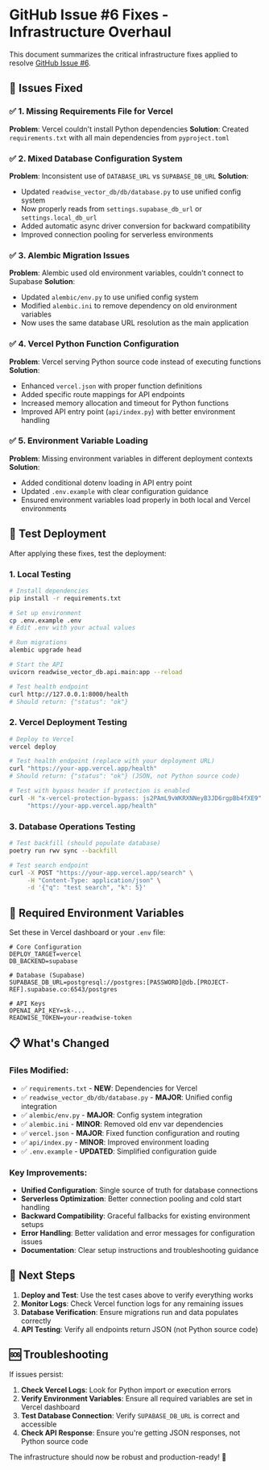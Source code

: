 # GitHub Issue #6 Fixes - Infrastructure Overhaul

This document summarizes the critical infrastructure fixes applied to resolve [GitHub Issue #6](https://github.com/leonardsellem/readwise-vector-db/issues/6).

## 🎯 Issues Fixed

### ✅ 1. Missing Requirements File for Vercel
**Problem**: Vercel couldn't install Python dependencies
**Solution**: Created `requirements.txt` with all main dependencies from `pyproject.toml`

### ✅ 2. Mixed Database Configuration System  
**Problem**: Inconsistent use of `DATABASE_URL` vs `SUPABASE_DB_URL`
**Solution**: 
- Updated `readwise_vector_db/db/database.py` to use unified config system
- Now properly reads from `settings.supabase_db_url` or `settings.local_db_url` 
- Added automatic async driver conversion for backward compatibility
- Improved connection pooling for serverless environments

### ✅ 3. Alembic Migration Issues
**Problem**: Alembic used old environment variables, couldn't connect to Supabase
**Solution**: 
- Updated `alembic/env.py` to use unified config system
- Modified `alembic.ini` to remove dependency on old environment variables
- Now uses the same database URL resolution as the main application

### ✅ 4. Vercel Python Function Configuration
**Problem**: Vercel serving Python source code instead of executing functions
**Solution**: 
- Enhanced `vercel.json` with proper function definitions
- Added specific route mappings for API endpoints
- Increased memory allocation and timeout for Python functions
- Improved API entry point (`api/index.py`) with better environment handling

### ✅ 5. Environment Variable Loading
**Problem**: Missing environment variables in different deployment contexts
**Solution**: 
- Added conditional dotenv loading in API entry point
- Updated `.env.example` with clear configuration guidance
- Ensured environment variables load properly in both local and Vercel environments

## 🚀 Test Deployment

After applying these fixes, test the deployment:

### 1. Local Testing
```bash
# Install dependencies
pip install -r requirements.txt

# Set up environment
cp .env.example .env
# Edit .env with your actual values

# Run migrations
alembic upgrade head

# Start the API
uvicorn readwise_vector_db.api.main:app --reload

# Test health endpoint
curl http://127.0.0.1:8000/health
# Should return: {"status": "ok"}
```

### 2. Vercel Deployment Testing
```bash
# Deploy to Vercel
vercel deploy

# Test health endpoint (replace with your deployment URL)
curl "https://your-app.vercel.app/health"
# Should return: {"status": "ok"} (JSON, not Python source code)

# Test with bypass header if protection is enabled
curl -H "x-vercel-protection-bypass: js2PAmL9vWKRXNNeyB3JD6rgpBb4fXE9" \
     "https://your-app.vercel.app/health"
```

### 3. Database Operations Testing
```bash
# Test backfill (should populate database)
poetry run rwv sync --backfill

# Test search endpoint
curl -X POST "https://your-app.vercel.app/search" \
     -H "Content-Type: application/json" \
     -d '{"q": "test search", "k": 5}'
```

## 🔧 Required Environment Variables

Set these in Vercel dashboard or your `.env` file:

```env
# Core Configuration
DEPLOY_TARGET=vercel
DB_BACKEND=supabase

# Database (Supabase)
SUPABASE_DB_URL=postgresql://postgres:[PASSWORD]@db.[PROJECT-REF].supabase.co:6543/postgres

# API Keys  
OPENAI_API_KEY=sk-...
READWISE_TOKEN=your-readwise-token
```

## 📋 What's Changed

### Files Modified:
- ✅ `requirements.txt` - **NEW**: Dependencies for Vercel
- ✅ `readwise_vector_db/db/database.py` - **MAJOR**: Unified config integration
- ✅ `alembic/env.py` - **MAJOR**: Config system integration
- ✅ `alembic.ini` - **MINOR**: Removed old env var dependencies  
- ✅ `vercel.json` - **MAJOR**: Fixed function configuration and routing
- ✅ `api/index.py` - **MINOR**: Improved environment loading
- ✅ `.env.example` - **UPDATED**: Simplified configuration guide

### Key Improvements:
- **Unified Configuration**: Single source of truth for database connections
- **Serverless Optimization**: Better connection pooling and cold start handling  
- **Backward Compatibility**: Graceful fallbacks for existing environment setups
- **Error Handling**: Better validation and error messages for configuration issues
- **Documentation**: Clear setup instructions and troubleshooting guidance

## 🔄 Next Steps

1. **Deploy and Test**: Use the test cases above to verify everything works
2. **Monitor Logs**: Check Vercel function logs for any remaining issues
3. **Database Verification**: Ensure migrations run and data populates correctly
4. **API Testing**: Verify all endpoints return JSON (not Python source code)

## 🆘 Troubleshooting

If issues persist:

1. **Check Vercel Logs**: Look for Python import or execution errors
2. **Verify Environment Variables**: Ensure all required variables are set in Vercel dashboard
3. **Test Database Connection**: Verify `SUPABASE_DB_URL` is correct and accessible
4. **Check API Response**: Ensure you're getting JSON responses, not Python source code

The infrastructure should now be robust and production-ready! 🎉